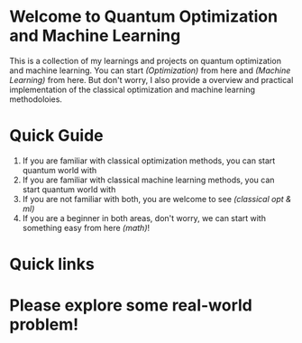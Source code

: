 # Welcome to Quantum Optimization and Machine Learning

This is a collection of my learnings and projects on quantum optimization and machine learning. You can start _(Optimization)_ from here and _(Machine Learning)_ from here. But don't worry, I also provide a overview and practical implementation of the classical optimization and machine learning methodoloies. 

# Quick Guide
1. If you are familiar with classical optimization methods, you can start quantum world with 
2. If you are familiar with classical machine learning methods, you can start quantum world with
3. If you are not familiar with both, you are welcome to see _(classical opt & ml)_
4. If you are a beginner in both areas, don't worry, we can start with something easy from here _(math)_!

# Quick links 

# Please explore some real-world problem!